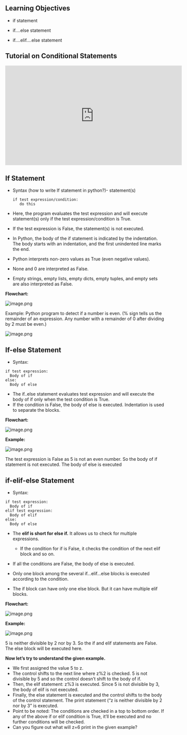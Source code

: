 ## Learning Objectives

* if statement

* if….else statement

* if….elif….else statement

## Tutorial on Conditional Statements










<iframe width="560" height="315" src="https://www.youtube.com/embed/AWek49wXGzI?start=379" title="YouTube video player" frameborder="0" allow="accelerometer; autoplay; clipboard-write; encrypted-media; gyroscope; picture-in-picture" allowfullscreen></iframe>












## If Statement
* Syntax (how to write If statement in python?)- statement(s)  
   ```
   if test expression/condition:
      do this
   ```


* Here, the program evaluates the test expression and will execute statement(s) only if the test expression/condition is True.


* If the test expression is False, the statement(s) is not executed.

* In Python, the body of the if statement is indicated by the indentation. The body starts with an indentation, and the first unindented line marks the end.

* Python interprets non-zero values as True (even negative values).

* None and 0 are interpreted as False.

* Empty strings, empty lists, empty dicts, empty tuples, and empty sets are also interpreted as False.

**Flowchart:**








![image.png](https://dphi-live.s3.amazonaws.com/media_uploads/image_2026b01bec574324ab36397ee3203afd.png)







Example: Python program to detect if a number is even. (% sign tells us the remainder of an expression. Any number with a remainder of 0 after dividing by 2 must be even.)





![image.png](https://dphi-live.s3.amazonaws.com/media_uploads/image_6d075f79e43b4f3c8957a5607055ff6a.png)


## If-else Statement
* Syntax:
```
if test expression:
  Body of if
else:
  Body of else
```
* The if..else statement evaluates test expression and will execute the body of if only when the test condition is True.
* If the condition is False, the body of else is executed. Indentation is used to separate the blocks.

**Flowchart:**





![image.png](https://dphi-live.s3.amazonaws.com/media_uploads/image_9b7470c55ab54cf995af81c786cbaa2b.png)





**Example:**


![image.png](https://dphi-live.s3.amazonaws.com/media_uploads/image_bd68bde6c6b6453890edf3e5271ad7ef.png)


The test expression is False as 5 is not an even number. So the body of if statement is not executed. The body of else is executed

## if-elif-else Statement
* Syntax:
```
if test expression:
  Body of if
elif test expression:
  Body of elif
else:
  Body of else
```
* The **elif is short for else if.** It allows us to check for multiple expressions.
  * If the condition for if is False, it checks the condition of the next elif block and so on.

* If all the conditions are False, the body of else is executed.
* Only one block among the several if...elif...else blocks is executed according to the condition.
* The if block can have only one else block. But it can have multiple elif blocks.

**Flowchart:**










![image.png](https://dphi-live.s3.amazonaws.com/media_uploads/image_04b0e7f26ae541f2a2a57d93a3c9743c.png)










**Example:**





![image.png](https://dphi-live.s3.amazonaws.com/media_uploads/image_88602d44d5034fd58fa0655b75cffca5.png)



5 is neither divisible by 2 nor by 3. So the if and elif statements are False. The else block will be executed here.

**Now let’s try to understand the given example.**
  * We first assigned the value 5 to z.
  * The control shifts to the next line where z%2 is checked. 5 is not divisible by 5 and so the control doesn’t shift to the body of if.
  * Then, the elif statement: z%3 is executed. Since 5 is not divisible by 3, the body of elif is not executed.
  * Finally, the else statement is executed and the control shifts to the body of the control statement. The print statement (“z is neither divisible by 2 nor by 3” is executed.
  * Point to be noted: The conditions are checked in a top to bottom order. If any of the above if or elif condition is True, it’ll be executed and no further conditions will be checked.
  * Can you figure out what will z=6 print in the given example?